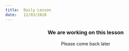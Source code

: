 ```yaml
---
title:  Daily Lesson
date:   12/03/2018
---
```


### <center>We are working on this lesson</center>
<center>Please come back later</center>